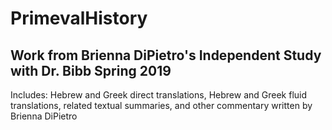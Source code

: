 # PrimevalHistory

Work from Brienna DiPietro's Independent Study with Dr. Bibb Spring 2019
---

Includes: Hebrew and Greek direct translations, Hebrew and Greek fluid translations, related textual summaries, and other commentary written by Brienna DiPietro
